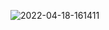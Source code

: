 ![2022-04-18-161411](https://github.com/mileswhedbee/mileswhedbee.github.io/assets/43425455/cb1f5184-e335-4dc2-a375-b15f8364dd39)
